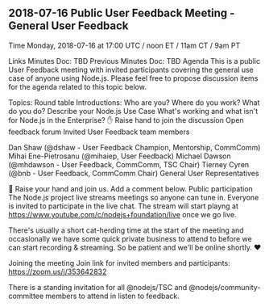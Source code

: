## 2018-07-16 Public User Feedback Meeting - General User Feedback
Time
Monday, 2018-07-16 at 17:00 UTC / noon ET / 11am CT / 9am PT

Links
Minutes Doc: TBD
Previous Minutes Doc: TBD
Agenda
This is a public User Feedback meeting with invited participants covering the general use case of anyone using Node.js. Please feel free to propose discussion items for the agenda related to this topic below.

Topics:
Round table Introductions:
Who are you?
Where do you work?
What do you do?
Describe your Node.js Use Case
What's working and what isn't for Node.js in the Enterprise?
✋ Raise hand to join the discussion
Open feedback forum
Invited
User Feedback team members

Dan Shaw (@dshaw - User Feedback Champion, Mentorship, CommComm)
Mihai Ene-Pietrosanu (@mihaiep, User Feedback)
Michael Dawson (@mhdawson - User Feedback, CommComm, TSC Chair)
Tierney Cyren (@bnb - User Feedback, CommComm Chair)
General User Representatives

👋 Raise your hand and join us. Add a comment below.
Public participation
The Node.js project live streams meetings so anyone can tune in. Everyone is invited to participate in the live chat. The stream will start playng at https://www.youtube.com/c/nodejs+foundation/live once we go live.

There's usually a short cat-herding time at the start of the meeting and occasionally we have some quick private business to attend to before we can start recording & streaming. So be patient and we'll be online shortly. ❤️

Joining the meeting
Join link for invited members and participants: https://zoom.us/j/353642832

There is a standing invitation for all @nodejs/TSC and @nodejs/community-committee members to attend in listen to feedback.
